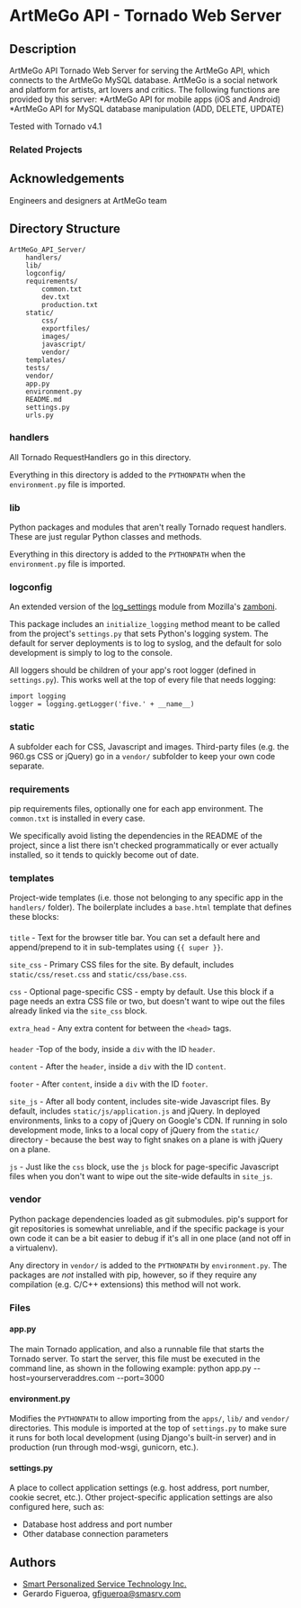ArtMeGo API - Tornado Web Server
===============================================================================

## Description

ArtMeGo API
Tornado Web Server for serving the ArtMeGo API, which connects to the ArtMeGo MySQL database.
ArtMeGo is a social network and platform for artists, art lovers and critics.
The following functions are provided by this server:
*ArtMeGo API for mobile apps (iOS and Android)
*ArtMeGo API for MySQL database manipulation (ADD, DELETE, UPDATE)

Tested with Tornado v4.1 

### Related Projects

## Acknowledgements

Engineers and designers at ArtMeGo team

## Directory Structure

    ArtMeGo_API_Server/
        handlers/
        lib/
        logconfig/
        requirements/
            common.txt
            dev.txt
            production.txt
        static/
            css/
            exportfiles/
            images/
            javascript/
            vendor/
        templates/
        tests/
        vendor/
        app.py
        environment.py
        README.md
        settings.py
        urls.py

### handlers

All Tornado RequestHandlers go in this directory.

Everything in this directory is added to the `PYTHONPATH` when the
`environment.py` file is imported.

### lib

Python packages and modules that aren't really Tornado request handlers. These
are just regular Python classes and methods.

Everything in this directory is added to the `PYTHONPATH` when the
`environment.py` file is imported.

### logconfig

An extended version of the
[log_settings](https://github.com/jbalogh/zamboni/blob/master/log_settings.py)
module from Mozilla's [zamboni](https://github.com/jbalogh/zamboni).

This package includes an `initialize_logging` method meant to be called from the
project's `settings.py` that sets Python's logging system. The default for
server deployments is to log to syslog, and the default for solo development is
simply to log to the console.

All loggers should be children of your app's root logger (defined in
`settings.py`). This works well at the top of every file that needs logging:

    import logging
    logger = logging.getLogger('five.' + __name__)

### static

A subfolder each for CSS, Javascript and images. Third-party files (e.g. the
960.gs CSS or jQuery) go in a `vendor/` subfolder to keep your own code
separate.

### requirements

pip requirements files, optionally one for each app environment. The
`common.txt` is installed in every case.

We specifically avoid listing the dependencies in the README of
the project, since a list there isn't checked programmatically or ever actually
installed, so it tends to quickly become out of date.

### templates

Project-wide templates (i.e. those not belonging to any specific app in the
`handlers/` folder). The boilerplate includes a `base.html` template that defines
these blocks:

#### <head>

`title` - Text for the browser title bar. You can set a default here and
append/prepend to it in sub-templates using `{{ super }}`.

`site_css` - Primary CSS files for the site. By default, includes
`static/css/reset.css` and `static/css/base.css`.

`css` - Optional page-specific CSS - empty by default. Use this block if a page
needs an extra CSS file or two, but doesn't want to wipe out the files already
linked via the `site_css` block.

`extra_head` - Any extra content for between the `<head>` tags.

#### <body>

`header` -Top of the body, inside a `div` with the ID `header`.

`content` - After the `header`, inside a `div` with the ID `content`.

`footer` - After `content`, inside a `div` with the ID `footer`.

`site_js` - After all body content, includes site-wide Javascript files. By
default, includes `static/js/application.js` and jQuery. In deployed
environments, links to a copy of jQuery on Google's CDN. If running in solo
development mode, links to a local copy of jQuery from the `static/` directory -
because the best way to fight snakes on a plane is with jQuery on a plane.

`js` - Just like the `css` block, use the `js` block for page-specific
Javascript files when you don't want to wipe out the site-wide defaults in
`site_js`.

### vendor

Python package dependencies loaded as git submodules. pip's support for git
repositories is somewhat unreliable, and if the specific package is your own
code it can be a bit easier to debug if it's all in one place (and not off in a
virtualenv).

Any directory in `vendor/` is added to the `PYTHONPATH` by `environment.py`. The
packages are *not* installed with pip, however, so if they require any
compilation (e.g. C/C++ extensions) this method will not work.

### Files

#### app.py

The main Tornado application, and also a runnable file that starts the Tornado
server.
To start the server, this file must be executed in the command line, as shown in the following example:
	python app.py --host=yourserveraddres.com  --port=3000

#### environment.py

Modifies the `PYTHONPATH` to allow importing from the `apps/`, `lib/` and
`vendor/` directories. This module is imported at the top of `settings.py` to
make sure it runs for both local development (using Django's built-in server)
and in production (run through mod-wsgi, gunicorn, etc.).

#### settings.py

A place to collect application settings (e.g. host address, port number, cookie secret, etc.).
Other project-specific application settings are also configured here, such as:
* Database host address and port number
* Other database connection parameters

## Authors

* [Smart Personalized Service Technology Inc.](http://www.smasrv.com)
 * Gerardo Figueroa, gfigueroa@smasrv.com